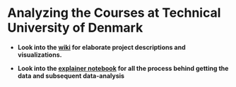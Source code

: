 # Analyzing the Courses at Technical University of Denmark

* **Look into the [wiki](https://github.com/Sam1511/Social_Graph_Projects_Final_2016/wiki) for elaborate project descriptions and visualizations.**



* **Look into the [explainer notebook](http://nbviewer.jupyter.org/github/Sam1511/Social_Graph_Project_Final_2016/blob/master/explainer_notebook-Final.ipynb) for all the process behind getting the data and subsequent data-analysis**

